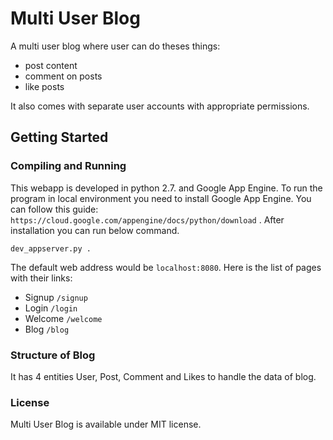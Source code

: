 # Multi User Blog
A multi user blog where user can do theses things:
- post content
- comment on posts
- like posts

It also comes with separate user accounts with appropriate permissions.

## Getting Started
### Compiling and Running
This webapp is developed in python 2.7. and Google App Engine. To run the program in local environment you need to install Google App Engine.
You can follow this guide: `https://cloud.google.com/appengine/docs/python/download` .
After installation you can run below command.
```
dev_appserver.py .
```
The default web address would be `localhost:8080`.
Here is the list of pages with their links:
- Signup `/signup`
- Login `/login`
- Welcome `/welcome`
- Blog `/blog`

### Structure of Blog
It has 4 entities User, Post, Comment and Likes to handle the data of blog.

### License

Multi User Blog is available under MIT license.
